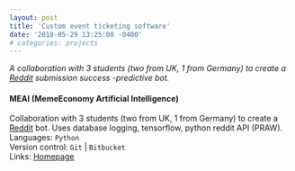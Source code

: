 ```yaml
---
layout: post
title: 'Custom event ticketing software'
date: '2018-05-29 13:25:00 -0400'
# categories: projects
---
```


_A collaboration with 3 students (two from UK, 1 from Germany) to create a [Reddit](https://reddit.com) submission success -predictive bot._  
<!--more-->

#### **MEAI (MemeEconomy Artificial Intelligence)**

Collaboration with 3 students (two from UK, 1 from Germany) to create a [Reddit](https://reddit.com) bot. Uses database logging, tensorflow, python reddit API (PRAW).  
Languages: `Python`  
Version control: `Git` | `Bitbucket`  
Links: [Homepage](https://meai.ml)
<br>
